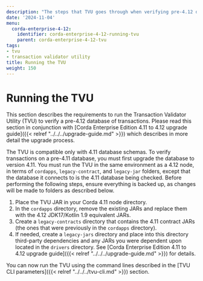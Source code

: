 ```yaml
---
description: "The steps that TVU goes through when verifying pre-4.12 database of transactions."
date: '2024-11-04'
menu:
  corda-enterprise-4-12:
    identifier: corda-enterprise-4-12-running-tvu
    parent: corda-enterprise-4-12-tvu
tags:
- tvu
- transaction validator utility
title: Running the TVU
weight: 150
---
```


# Running the TVU

This section describes the requirements to run the Transaction Validator Utility (TVU) to verify a pre-4.12 database of transactions. Please read this section in conjunction with [Corda Enterprise Edition 4.11 to 4.12 upgrade guide]({{< relref "../../../upgrade-guide.md" >}}) which describes in more detail the upgrade process.

The TVU is compatible only with 4.11 database schemas. To verify transactions on a pre-4.11 database, you must first upgrade the database to version 4.11. You must run the TVU in the same environment as a 4.12 node, in terms of `cordapps`, `legacy-contract`, and `legacy-jar` folders, except that the database it connects to is the 4.11 database being checked. Before performing the following steps, ensure everything is backed up, as changes will be made to folders as described below.

1. Place the TVU JAR in your Corda 4.11 node directory.
2. In the `cordapps` directory, remove the existing JARs and replace them with the 4.12 JDK17/Kotlin 1.9 equivalent JARs.
3. Create a `legacy-contracts` directory that contains the 4.11 contract JARs (the ones that were previously in the `cordapps` directory).
4. If needed, create a `legacy-jars` directory and place into this directory third-party dependencies and any JARs you were dependent upon located in the `drivers` directory. See [Corda Enterprise Edition 4.11 to 4.12 upgrade guide]({{< relref "../../../upgrade-guide.md" >}}) for details.

You can now run the TVU using the command lines described in the [TVU CLI parameters]({{< relref "../../../tvu-cli.md" >}}) section.
